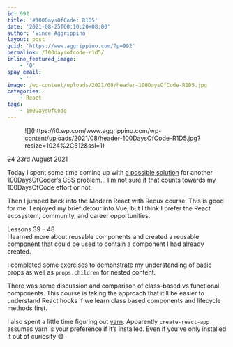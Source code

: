 ```yaml
---
id: 992
title: '#100DaysOfCode: R1D5'
date: '2021-08-25T00:10:20+08:00'
author: 'Vince Aggrippino'
layout: post
guid: 'https://www.aggrippino.com/?p=992'
permalink: /100daysofcode-r1d5/
inline_featured_image:
    - '0'
spay_email:
    - ''
image: /wp-content/uploads/2021/08/header-100DaysOfCode-R1D5.jpg
categories:
    - React
tags:
    - 100DaysOfCode
---
```


<figure class="wp-block-image size-large is-style-default">![](https://i0.wp.com/www.aggrippino.com/wp-content/uploads/2021/08/header-100DaysOfCode-R1D5.jpg?resize=1024%2C512&ssl=1)</figure><s>24</s> 23rd August 2021

Today I spent some time coming up with [a possible solution](https://codepen.io/VAggrippino/pen/BaZayxw) for another 100DaysOfCoder’s CSS problem… I’m not sure if that counts towards my 100DaysOfCode effort or not.

Then I jumped back into the Modern React with Redux course. This is good for me. I enjoyed my brief detour into Vue, but I think I prefer the React ecosystem, community, and career opportunities.

Lessons 39 – 48  
I learned more about reusable components and created a reusable component that could be used to contain a component I had already created.

I completed some exercises to demonstrate my understanding of basic props as well as `props.children` for nested content.

There was some discussion and comparison of class-based vs functional components. This course is taking the approach that it’ll be easier to understand React hooks if we learn class based components and lifecycle methods first.

I also spent a little time figuring out [yarn](https://yarnpkg.com/). Apparently `create-react-app` assumes yarn is your preference if it’s installed. Even if you’ve only installed it out of curiosity 😅